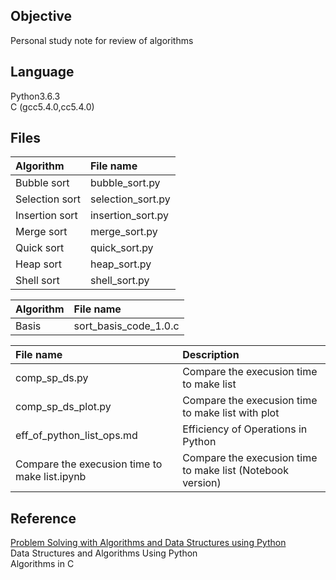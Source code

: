 ## Objective
Personal study note for review of algorithms

## Language
Python3.6.3  
C (gcc5.4.0,cc5.4.0)  

## Files  

| Algorithm  | File name   |
|:-----------|:------------|
|Bubble sort   | bubble_sort.py    | 
|Selection sort| selection_sort.py | 
|Insertion sort| insertion_sort.py |
|Merge sort    | merge_sort.py     |
|Quick sort    | quick_sort.py     |  
|Heap sort     | heap_sort.py      |
|Shell sort    | shell_sort.py     |


| Algorithm  | File name   |
|:-----------|:------------|
| Basis      |sort_basis_code_1.0.c|  


| File name  | Description   |
|:-----------|:------------|
| comp_sp_ds.py                 | Compare the execusion time to make list |
| comp_sp_ds_plot.py            | Compare the execusion time to make list with plot|
| eff_of_python_list_ops.md     | Efficiency of Operations in Python|
| Compare the execusion time to make list.ipynb | Compare the execusion time to make list (Notebook version)|


## Reference  
[Problem Solving with Algorithms and Data Structures using Python](http://interactivepython.org/runestone/static/pythonds/index.html)  
Data Structures and Algorithms Using Python  
Algorithms in C  

